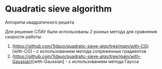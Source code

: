 # Quadratic sieve algorithm

Алгоритм квадратичного решета

Для решение СЛАУ были использованы 2 разных метода для сравнения скорости работы:
1. (https://github.com/1ldaun/quadratic-sieve-algo/tree/main/with-CG)[with-CG] - с использованием метода сопряженных градиентов
2. (https://github.com/1ldaun/quadratic-sieve-algo/tree/main/with-Gaussian)[with-Gaussian] - с использованием метода Гаусса
